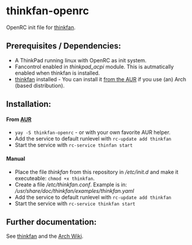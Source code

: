 # thinkfan-openrc
OpenRC init file for [thinkfan](https://github.com/vmatare/thinkfan).

## Prerequisites / Dependencies:
- A ThinkPad running linux with OpenRC as init system.
- Fancontrol enabled in *thinkpad_acpi* module. This is autmatically enabled when thinkfan is installed.
- [thinkfan](https://github.com/vmatare/thinkfan) installed - You can install it [from the AUR](https://aur.archlinux.org/packages/thinkfan) if you use (an) Arch (based distribution).

## Installation:
#### From [AUR](https://aur.archlinux.org/packages/thinkfan-openrc)
- `yay -S thinkfan-openrc` - or with your own favorite AUR helper.
- Add the service to default runlevel with `rc-update add thinkfan`
- Start the service with `rc-service thinfan start`
#### Manual
- Place the file *thinkfan* from this repository in */etc/init.d* and make it executeable: `chmod +x thinkfan`.
- Create a file */etc/thinkfan.conf*. Example is in: */usr/share/doc/thinkfan/examples/thinkfan.yaml*
- Add the service to default runlevel with `rc-update add thinkfan`
- Start the service with `rc-service thinkfan start`

## Further documentation:
See [thinkfan](https://github.com/vmatare/thinkfan) and the [Arch Wiki](https://wiki.archlinux.org/title/Fan_speed_control#ThinkPad_laptops).
